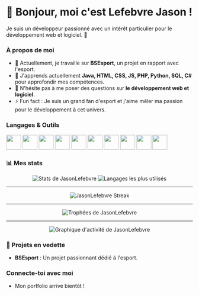 # 👋 Bonjour, moi c'est Lefebvre Jason !

Je suis un développeur passionné avec un intérêt particulier pour le développement web et logiciel. 🚀

### À propos de moi
- 🔭 Actuellement, je travaille sur **BSEsport**, un projet en rapport avec l'esport.
- 🌱 J'apprends actuellement **Java, HTML, CSS, JS, PHP, Python, SQL, C#** pour approfondir mes compétences.
- 💬 N'hésite pas à me poser des questions sur **le développement web et logiciel**.
- ⚡ Fun fact : Je suis un grand fan d'esport et j'aime mêler ma passion pour le développement à cet univers.

### Langages & Outils
<p align="left">
  <img src="https://img.shields.io/badge/-Java-007396?style=for-the-badge&logo=java&logoColor=white" height="40"/>
  <img src="https://img.shields.io/badge/-HTML5-E34F26?style=for-the-badge&logo=html5&logoColor=white" height="40"/>
  <img src="https://img.shields.io/badge/-CSS3-1572B6?style=for-the-badge&logo=css3&logoColor=white" height="40"/>
  <img src="https://img.shields.io/badge/-JavaScript-F7DF1E?style=for-the-badge&logo=javascript&logoColor=black" height="40"/>
  <img src="https://img.shields.io/badge/-PHP-777BB4?style=for-the-badge&logo=php&logoColor=white" height="40"/>
  <img src="https://img.shields.io/badge/-Python-3776AB?style=for-the-badge&logo=python&logoColor=white" height="40"/>
  <img src="https://img.shields.io/badge/-SQL-4479A1?style=for-the-badge&logo=postgresql&logoColor=white" height="40"/>
  <img src="https://img.shields.io/badge/-C%23-239120?style=for-the-badge&logo=c-sharp&logoColor=white" height="40"/>
  <img src="https://img.shields.io/badge/-IntelliJ%20IDEA-000000?style=for-the-badge&logo=intellij-idea&logoColor=white" height="40"/>
  <img src="https://img.shields.io/badge/-VSCode-007ACC?style=for-the-badge&logo=visual-studio-code&logoColor=white" height="40"/>
</p>

### 📊 Mes stats
<p align="center">
  <img src="https://github-readme-stats.vercel.app/api?username=JasonLefebvre&show_icons=true&theme=radical" alt="Stats de JasonLefebvre" />
  <img src="https://github-readme-stats.vercel.app/api/top-langs/?username=JasonLefebvre&layout=compact&theme=radical" alt="Langages les plus utilisés"/>
</p>

---
<p align="center">
  <img src="https://github-readme-streak-stats.herokuapp.com/?user=JasonLefebvre&theme=radical" alt="JasonLefebvre Streak"/>
</p>

---

<p align="center">
  <img src="https://github-profile-trophy.vercel.app/?username=JasonLefebvre&theme=radical&no-frame=true&row=1&column=6" alt="Trophées de JasonLefebvre"/>
</p>

---

<p align="center">
  <img src="https://github-readme-activity-graph.cyclic.app/graph?username=JasonLefebvre&theme=rogue" alt="Graphique d'activité de JasonLefebvre"/>
</p>

### 🚀 Projets en vedette
- **BSEsport** : Un projet passionnant dédié à l'esport.

### Connecte-toi avec moi
- Mon portfolio arrive bientôt !

